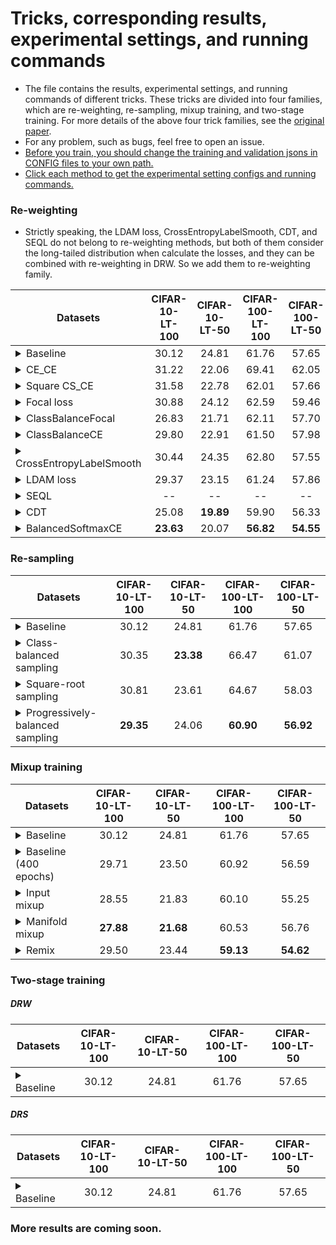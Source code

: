 # Tricks, corresponding results, experimental settings, and running commands

- The file contains the results, experimental settings, and running commands of different tricks. These tricks are divided into four families, which are re-weighting, re-sampling, mixup training, and two-stage training. For more details of the above four trick families, see the [original paper](https://cs.nju.edu.cn/wujx/paper/AAAI2021_Tricks.pdf).
- For any problem, such as bugs, feel free to open an issue.
- <u>Before you train, you should change the training and validation jsons in CONFIG files to your own path.</u>
- <u>Click each method to get the experimental setting  configs and running commands.</u>

### Re-weighting

- Strictly speaking, the LDAM loss, CrossEntropyLabelSmooth, CDT, and SEQL do not belong to re-weighting methods, but both of them consider the long-tailed distribution when calculate the losses, and they can be combined with re-weighting in DRW. So we add them to re-weighting family.

| Datasets                                                     | CIFAR-10-LT-100 | CIFAR-10-LT-50 | CIFAR-100-LT-100 | CIFAR-100-LT-50 |
| ------------------------------------------------------------ | :-------------: | :------------: | :--------------: | :-------------: |
| <details><summary>Baseline</summary> <ol><li>CONFIG (from left to right):<ul>          <li>config/cui_cifar/baseline/{cifar10_im100.yaml, cifar10_im50.yaml, cifar100_im100.yaml, cifar100_im50.yaml}</li></ul>      </li><br/>      <li>Running commands:<ul><li>bash data_parallel_train.sh CONFIG GPU</li></ul> </li>      </ol></details> |      30.12      |     24.81      |      61.76       |      57.65      |
| <details><summary>CE_CE</summary> <ol><li>Introduction: <ul><li>The most commonly used re-weighting method, you can see Eq. (2) in our [paper]() for more details. </li></ul></li> <br/> <li>CONFIG:<ul><li>config/cui_cifar/loss/csce/{cifar10_im100.yaml, cifar10_im50.yaml, cifar100_im100.yaml, cifar100_im50.yaml}</li></ul>  </li><br/>      <li>Running commands:<ul><li>bash data_parallel_train.sh CONFIG GPU</li></ul> </li>      </ol></details> |      31.22      |     22.06      |      69.41       |      62.05      |
| <details><summary>Square CS_CE</summary> <ol><li>Introduction: <ul><li>This is a smooth version of CE_CE (smooth CS_CE), which add a hyper-parameter $ \gamma$ to vanilla CS_CE. In smooth CS_CE, the loss weight of class i is defined as: $(\frac{N_{min}}{N_i})^\gamma$, where $\gamma \in [0, 1]$, $N_i$ is the number of images in class i. We set $\gamma = 0.5$ to get a square-root version of CS_CE (Square CE_CE). </li></ul></li> <br/> <li>CONFIG:<ul><li>config/cui_cifar/loss/csce/{cifar10_im100_square.yaml, cifar10_im50_square.yaml, cifar100_im100_square.yaml, cifar100_im50_square.yaml}</li></ul>      </li><br/>      <li>Running commands:<ul><li>bash data_parallel_train.sh CONFIG GPU</li></ul> </li>      </ol></details> |      31.58      |     22.78      |      62.01       |      57.66      |
| <details><summary>Focal loss</summary> <ol><li>Introduction: <ul><li>Focal loss makes the model focus training on difficult samples, and you can see Eq. (4) in our [paper]() for more details.</li><li>The Focal loss paper link: [Lin et al., ICCV 2017](https://arxiv.org/abs/1708.02002).</li></ul></li> <br/> <li>CONFIG:<ul><li>config/cui_cifar/loss/focal/{cifar10_im100.yaml, cifar10_im50.yaml, cifar100_im100.yaml, cifar100_im50.yaml}</li></ul>      </li><br/>      <li>Running commands:<ul><li>bash data_parallel_train.sh CONFIG GPU</li></ul> </li>      </ol></details> |      30.88      |     24.12      |      62.59       |      59.46      |
| <details><summary>ClassBalanceFocal</summary><ol><li>Introduction: <ul><li>The modified version of Focal loss, which is based on the theory of effective numbers, and you can see Eq. (5) in our [paper]() for more details.</li><li>The ClassBalanceFocal paper link: [Cui et al., CVPR 2019](https://arxiv.org/abs/1901.05555).</li></ul></li> <br/> <li>CONFIG:<ul><li>config/cui_cifar/loss/cbfocal/{cifar10_im100.yaml, cifar10_im50.yaml, cifar100_im100.yaml, cifar100_im50.yaml}</li></ul>      </li><br/>      <li>Running commands:<ul><li>bash data_parallel_train.sh CONFIG GPU</li></ul> </li>      </ol></details> |      26.83      |     21.71      |      62.11       |      57.70      |
| <details><summary>ClassBalanceCE</summary><ol><li>Introduction: <ul><li>The modified version of cross-entropy loss, which is based on the theory of effective numbers, and you can see Eq. (6) in our [paper]() for more details.</li><li>The ClassBalanceCE paper link: [Cui et al., CVPR 2019](https://arxiv.org/abs/1901.05555).</li></ul></li> <br/> <li>CONFIG:<ul><li>config/cui_cifar/loss/cbce/{cifar10_im100.yaml, cifar10_im50.yaml, cifar100_im100.yaml, cifar100_im50.yaml}</li></ul>      </li><br/>      <li>Running commands:<ul><li>bash data_parallel_train.sh CONFIG GPU</li></ul> </li>      </ol></details> |      29.80      |     22.91      |      61.50       |      57.98      |
| <details><summary>CrossEntropyLabelSmooth</summary><ol><li>Introduction: <ul><li>The commonly used regularization trick, label smoothing,  based on cross-entropy loss. </li><li>The CrossEntropyLabelSmooth paper link: [Szegedy et al., CVPR 2016](https://arxiv.org/abs/1512.00567).</li></ul></li> <br/> <li>CONFIG:<ul><li>config/cui_cifar/loss/cels/{cifar10_im100.yaml, cifar10_im50.yaml, cifar100_im100.yaml, cifar100_im50.yaml}</li></ul>      </li><br/>      <li>Running commands:<ul><li>bash data_parallel_train.sh CONFIG GPU</li></ul> </li>      </ol></details> |      30.44      |     24.35      |      62.80       |      57.55      |
| <details><summary>LDAM loss</summary><ol><li>Introduction: <ul><li>LDAM loss is one of metric learning methods, which aims to assign different margins to different class. </li><li>The LDAM loss paper link: [Cao et al., NeurIPS 2019](https://arxiv.org/abs/1906.07413).</li></ul></li> <br/> <li>CONFIG:<ul><li>config/cui_cifar/loss/ldam/{cifar10_im100.yaml, cifar10_im50.yaml, cifar100_im100.yaml, cifar100_im50.yaml}</li></ul>      </li><br/>      <li>Running commands:<ul><li>bash data_parallel_train.sh CONFIG GPU</li></ul> </li>      </ol></details> |      29.37      |     23.15      |      61.24       |      57.86      |
| <details><summary>SEQL</summary><ol><li>**The SEQL in my implementation doesn't work. The loss will be NaN in training procedure. I will figure out this bug in next few days.**</li><br/><li>Introduction: <ul><li>The softmax equalization loss (SEQL) aims to reduce the gradients of tail classes' negative samples. The author argues that the imbalance of gradients in tail classes' positive and negtive samples causes bad influences.</li><li>The SEQL paper link: [Tan et al., CVPR 2020](https://arxiv.org/abs/2003.05176).</li></ul></li> <br/> <li>CONFIG:<ul><li>config/cui_cifar/loss/seql/{cifar10_im100.yaml, cifar10_im50.yaml, cifar100_im100.yaml, cifar100_im50.yaml}</li></ul>      </li><br/>      <li>Running commands:<ul><li>bash data_parallel_train.sh CONFIG GPU</li></ul> </li>      </ol></details> |       --        |       --       |        --        |       --        |
| <details><summary>CDT</summary><ol><li>Introduction: <ul><li>The authors find that a model significantly over-fits the tail classes, and they argue that feature deviation between the training and test samples causes this problem. So they propose class-dependent temperatures (CDT). </li><li>The CDT paper link: [Ye et al., arXiv 2020](https://arxiv.org/abs/2001.01385).</li></ul></li> <br/> <li>CONFIG:<ul><li>config/cui_cifar/loss/cdt/{cifar10_im100.yaml, cifar10_im50.yaml, cifar100_im100.yaml, cifar100_im50.yaml}</li></ul>      </li><br/>      <li>Running commands:<ul><li>bash data_parallel_train.sh CONFIG GPU</li></ul> </li>      </ol></details> |      25.08      |   **19.89**    |      59.90       |      56.33      |
| <details><summary>BalancedSoftmaxCE</summary><ol><li>Introduction: <ul><li>A simple and effective re-weighting method, and you can see Eq. (4) in the author paper. </li><li>The BalancedSoftmaxCE paper link: [Ren et al., NeurIPS 2020](https://arxiv.org/abs/2007.10740).</li></ul></li> <br/> <li>CONFIG:<ul><li>config/cui_cifar/loss/bsce/{cifar10_im100.yaml, cifar10_im50.yaml, cifar100_im100.yaml, cifar100_im50.yaml}</li></ul>      </li><br/>      <li>Running commands:<ul><li>bash data_parallel_train.sh CONFIG GPU</li></ul> </li>      </ol></details> |    **23.63**    |     20.07      |    **56.82**     |    **54.55**    |

### Re-sampling

| Datasets                                                     | CIFAR-10-LT-100 | CIFAR-10-LT-50 | CIFAR-100-LT-100 | CIFAR-100-LT-50 |
| ------------------------------------------------------------ | :-------------: | :------------: | :--------------: | :-------------: |
| <details><summary>Baseline</summary> <ol><li>CONFIG (from left to right):<ul>          <li>config/cui_cifar/baseline/{cifar10_im100.yaml, cifar10_im50.yaml, cifar100_im100.yaml, cifar100_im50.yaml}</li></ul>      </li><br/>      <li>Running commands:<ul><li>bash data_parallel_train.sh CONFIG GPU</li></ul> </li>      </ol></details> |      30.12      |     24.81      |      61.76       |      57.65      |
| <details><summary>Class-balanced sampling</summary><ol><li>Introduction: <ul><li>Class-balanced sampling makes each class to have an equal probability of being selected, and you can see the section `Re-sampling` in our [paper]() for more details. </li><li>The class-balanced sampling paper link: [Kang et al., ICLR 2020](https://arxiv.org/abs/1910.09217).</li></ul></li> <br/> <li>CONFIG:<ul><li>config/cui_cifar/resampling/balance/{cifar10_im100.yaml, cifar10_im50.yaml, cifar100_im100.yaml, cifar100_im50.yaml}</li></ul>      </li><br/>      <li>Running commands:<ul><li>bash data_parallel_train.sh CONFIG GPU</li></ul> </li>      </ol></details> |      30.35      |   **23.38**    |      66.47       |      61.07      |
| <details><summary>Square-root sampling</summary><ol><li>Introduction: <ul><li>Square-root sampling aims to return a lighter imbalanced dataset., and you can see the section `Re-sampling` in our [paper]() for more details. </li><li>The square-root sampling paper link: [Kang et al., ICLR 2020](https://arxiv.org/abs/1910.09217).</li></ul></li> <br/> <li>CONFIG:<ul><li>config/cui_cifar/resampling/square/{cifar10_im100.yaml, cifar10_im50.yaml, cifar100_im100.yaml, cifar100_im50.yaml}</li></ul>      </li><br/>      <li>Running commands:<ul><li>bash data_parallel_train.sh CONFIG GPU</li></ul> </li>      </ol></details> |      30.81      |     23.61      |      64.67       |      58.03      |
| <details><summary>Progressively-balanced sampling</summary><ol><li>Introduction: <ul><li>Progressively-balanced sampling changes the sampling probabilities of classes from random sampling to class-balanced sampling., and you can see the section `Re-sampling` in our [paper]() for more details. </li><li>The progressively-balanced sampling paper link: [Kang et al., ICLR 2020](https://arxiv.org/abs/1910.09217).</li></ul></li> <br/> <li>CONFIG:<ul><li>config/cui_cifar/resampling/progressive/{cifar10_im100.yaml, cifar10_im50.yaml, cifar100_im100.yaml, cifar100_im50.yaml}</li></ul>      </li><br/>      <li>Running commands:<ul><li>bash data_parallel_train.sh CONFIG GPU</li></ul> </li>      </ol></details> |    **29.35**    |     24.06      |    **60.90**     |    **56.92**    |

### Mixup training

| Datasets                                                     | CIFAR-10-LT-100 | CIFAR-10-LT-50 | CIFAR-100-LT-100 | CIFAR-100-LT-50 |
| ------------------------------------------------------------ | :-------------: | :------------: | :--------------: | :-------------: |
| <details><summary>Baseline</summary> <ol><li>CONFIG (from left to right):<ul>          <li>config/cui_cifar/baseline/{cifar10_im100.yaml, cifar10_im50.yaml, cifar100_im100.yaml, cifar100_im50.yaml}</li></ul>      </li><br/>      <li>Running commands:<ul><li>bash data_parallel_train.sh CONFIG GPU</li></ul> </li>      </ol></details> |      30.12      |     24.81      |      61.76       |      57.65      |
| <details><summary>Baseline (400 epochs)</summary><ol><li>Using baseline settings to train 400 epochs. On CIFAR-LT, the learning rate should be divided by 100 at the 320th and 360th epoch, respectively.</li></ol></details> |      29.71      |     23.50      |      60.92       |      56.59      |
| <details><summary>Input mixup</summary> <ol><li>Introduction: <ul><li>In input mixup, each new example is formed with two randomly sampled example by a weighted linear interpolation, and we only use the new example to train the network. You can see the section `Mixup training` in our [paper]() for more details. </li><li>The mixup paper link: [Zhang et al., ICLR 2018](https://arxiv.org/abs/1710.09412).</li></ul></li> <br/> <li>CONFIG:<ul><li>config/cui_cifar/mixup/input_mixup/{cifar10_im100_im_alpha10.yaml, cifar10_im50_im_alpha10.yaml, cifar100_im100_im_alpha10.yaml, cifar100_im50_im_alpha10.yaml}</li></ul>      </li><br/>      <li>Running commands:<ul><li>bash data_parallel_train.sh CONFIG GPU</li></ul> </li>      </ol></details> |      28.55      |     21.83      |      60.10       |      55.25      |
| <details><summary>Manifold mixup</summary><ol><li>Introduction: <ul><li>Manifold mixup encourages neural networks to predict less confidently on interpolations of hidden representations. We apply manifold mixup on only one layer in our experiments. You can see the section `Mixup training` in our [paper]() for more details. </li><li>The manifold mixup paper link: [Verma et al., ICML 2019](https://arxiv.org/abs/1806.05236).</li></ul></li> <br/> <li>CONFIG:<ul><li>config/cui_cifar/mixup/manifold_mixup/{cifar10_im100_mm_alpha10.yaml, cifar10_im50_mm_alpha10.yaml, cifar100_im100_mm_alpha10.yaml, cifar100_im50_mm_alpha10.yaml}</li></ul>      </li><br/>      <li>Running commands:<ul><li>bash data_parallel_train.sh CONFIG GPU</li></ul> </li>      </ol></details> |    **27.88**    |   **21.68**    |      60.53       |      56.76      |
| <details><summary>Remix</summary><ol><li>Introduction: <ul><li>Remix assigns the label in favor of the minority class by providing a disproportionately higher weight to the minority class. </li><li>The remix paper link: [Chou et al., ECCV 2020 workshop](https://arxiv.org/abs/1710.09412).</li></ul></li> <br/> <li>CONFIG:<ul><li>config/cui_cifar/mixup/remix/{cifar10_im100_remix_alpha10.yaml, cifar10_im50_remix_alpha10.yaml, cifar100_remix100_im_alpha10.yaml, cifar100_im50_remix_alpha10.yaml}</li></ul>      </li><br/>      <li>Running commands:<ul><li>bash data_parallel_train.sh CONFIG GPU</li></ul> </li>      </ol></details> |      29.50      |     23.44      |    **59.13**     |    **54.62**    |

### Two-stage training

##### DRW

| Datasets                                                     | CIFAR-10-LT-100 | CIFAR-10-LT-50 | CIFAR-100-LT-100 | CIFAR-100-LT-50 |
| ------------------------------------------------------------ | :-------------: | :------------: | :--------------: | :-------------: |
| <details><summary>Baseline</summary> <ol><li>CONFIG (from left to right):<ul>          <li>config/cui_cifar/baseline/{cifar10_im100.yaml, cifar10_im50.yaml, cifar100_im100.yaml, cifar100_im50.yaml}</li></ul>      </li><br/>      <li>Running commands:<ul><li>bash data_parallel_train.sh CONFIG GPU</li></ul> </li>      </ol></details> |      30.12      |     24.81      |      61.76       |      57.65      |

##### DRS

| Datasets                                                     | CIFAR-10-LT-100 | CIFAR-10-LT-50 | CIFAR-100-LT-100 | CIFAR-100-LT-50 |
| ------------------------------------------------------------ | :-------------: | :------------: | :--------------: | :-------------: |
| <details><summary>Baseline</summary> <ol><li>CONFIG (from left to right):<ul>          <li>config/cui_cifar/baseline/{cifar10_im100.yaml, cifar10_im50.yaml, cifar100_im100.yaml, cifar100_im50.yaml}</li></ul>      </li><br/>      <li>Running commands:<ul><li>bash data_parallel_train.sh CONFIG GPU</li></ul> </li>      </ol></details> |      30.12      |     24.81      |      61.76       |      57.65      |

### More results are coming soon.